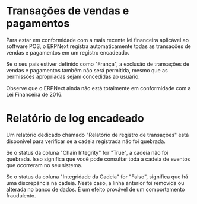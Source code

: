 # Transações de vendas e pagamentos



Para estar em conformidade com a mais recente lei financeira aplicável ao software POS, o ERPNext registra automaticamente todas as transações de vendas e pagamentos em um registro encadeado.


Se o seu país estiver definido como "França", a exclusão de transações de vendas e pagamentos também não será permitida, mesmo que as permissões apropriadas sejam concedidas ao usuário.


Observe que o ERPNext ainda não está totalmente em conformidade com a Lei Financeira de 2016.


# Relatório de log encadeado


Um relatório dedicado chamado "Relatório de registro de transações" está disponível para verificar se a cadeia registrada não foi quebrada.


Se o status da coluna "Chain Integrity" for "True", a cadeia não foi quebrada.
Isso significa que você pode consultar toda a cadeia de eventos que ocorreram no seu sistema.


Se o status da coluna "Integridade da Cadeia" for "Falso", significa que há uma discrepância na cadeia.
Neste caso, a linha anterior foi removida ou alterada no banco de dados. É um efeito provável de um comportamento fraudulento.



